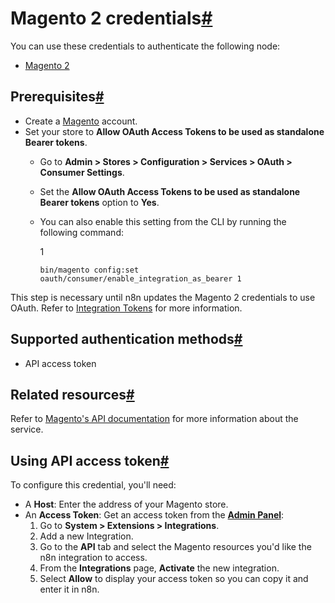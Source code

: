 [](https://github.com/n8n-io/n8n-docs/edit/main/docs/integrations/builtin/credentials/magento2.md "Edit this page")

# Magento 2 credentials[#](#magento-2-credentials "Permanent link")

You can use these credentials to authenticate the following node:

*   [Magento 2](../../app-nodes/n8n-nodes-base.magento2/)

## Prerequisites[#](#prerequisites "Permanent link")

*   Create a [Magento](https://magento.com/) account.
*   Set your store to **Allow OAuth Access Tokens to be used as standalone Bearer tokens**.
    *   Go to **Admin > Stores > Configuration > Services > OAuth > Consumer Settings**.
    *   Set the **Allow OAuth Access Tokens to be used as standalone Bearer tokens** option to **Yes**.
    *   You can also enable this setting from the CLI by running the following command:
        
        1
        
        `bin/magento config:set oauth/consumer/enable_integration_as_bearer 1`
        

This step is necessary until n8n updates the Magento 2 credentials to use OAuth. Refer to [Integration Tokens](https://developer.adobe.com/commerce/webapi/get-started/authentication/gs-authentication-token/#integration-tokens) for more information.

## Supported authentication methods[#](#supported-authentication-methods "Permanent link")

*   API access token

## Related resources[#](#related-resources "Permanent link")

Refer to [Magento's API documentation](https://devdocs.magento.com/redoc/2.3/) for more information about the service.

## Using API access token[#](#using-api-access-token "Permanent link")

To configure this credential, you'll need:

*   A **Host**: Enter the address of your Magento store.
*   An **Access Token**: Get an access token from the [**Admin Panel**](https://docs.magento.com/user-guide/stores/admin.html):
    1.  Go to **System > Extensions > Integrations**.
    2.  Add a new Integration.
    3.  Go to the **API** tab and select the Magento resources you'd like the n8n integration to access.
    4.  From the **Integrations** page, **Activate** the new integration.
    5.  Select **Allow** to display your access token so you can copy it and enter it in n8n.